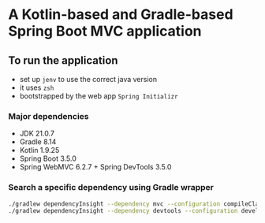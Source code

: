 # A Kotlin-based and Gradle-based Spring Boot MVC application

## To run the application
- set up `jenv` to use the correct java version
- it uses `zsh`
- bootstrapped by the web app `Spring Initializr`

### Major dependencies
- JDK 21.0.7
- Gradle 8.14
- Kotlin 1.9.25
- Spring Boot 3.5.0
- Spring WebMVC 6.2.7 + Spring DevTools 3.5.0


### Search a specific dependency using Gradle wrapper

```zsh
./gradlew dependencyInsight --dependency mvc --configuration compileClasspath
./gradlew dependencyInsight --dependency devtools --configuration developmentOnly
```